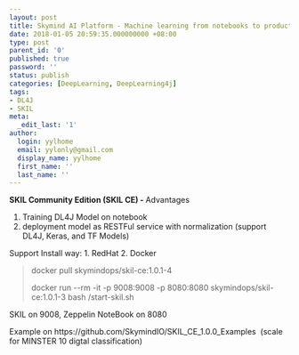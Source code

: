```yaml
---
layout: post
title: Skymind AI Platform - Machine learning from notebooks to production
date: 2018-01-05 20:59:35.000000000 +08:00
type: post
parent_id: '0'
published: true
password: ''
status: publish
categories: [DeepLearning, DeepLearning4j]
tags:
- DL4J
- SKIL
meta:
  _edit_last: '1'
author:
  login: yylhome
  email: yylonly@gmail.com
  display_name: yylhome
  first_name: ''
  last_name: ''
---
```

<p><strong>SKIL Community Edition (SKIL CE) - </strong>Advantages</p>
<ol>
<li>Training DL4J Model on notebook</li>
<li>deployment model as RESTFul service with normalization (support DL4J, Keras, and TF Models)</li>
</ol>
<p>Support Install way: 1. RedHat 2. Docker</p>
<blockquote><p>docker pull skymindops/skil-ce:1.0.1-4</p>
<p>docker run --rm -it -p 9008:9008 -p 8080:8080 skymindops/skil-ce:1.0.1-3 bash /start-skil.sh</p></blockquote>
<p>SKIL on 9008, Zeppelin NoteBook on 8080</p>
<p>Example on https://github.com/SkymindIO/SKIL_CE_1.0.0_Examples  (scale for MINSTER 10 digtal classification)</p>
<p>&nbsp;</p>
